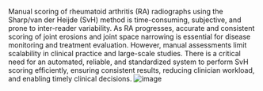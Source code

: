 Manual scoring of rheumatoid arthritis (RA) radiographs using the Sharp/van der Heijde (SvH) method is time-consuming, subjective, and prone to inter-reader variability. As RA progresses, accurate and consistent scoring of joint erosions and joint space narrowing is essential for disease monitoring and treatment evaluation. However, manual assessments limit scalability in clinical practice and large-scale studies. There is a critical need for an automated, reliable, and standardized system to perform SvH scoring efficiently, ensuring consistent results, reducing clinician workload, and enabling timely clinical decisions.
![image](https://github.com/user-attachments/assets/5879daf8-9074-46ff-8f13-5cc32c047f55)
